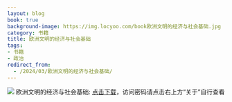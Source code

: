 ```yaml
---
layout: blog
book: true
background-image: https://img.locyoo.com/book欧洲文明的经济与社会基础.jpg
category: 书籍
title: 欧洲文明的经济与社会基础
tags:
- 书籍
- 政治
redirect_from:
  - /2024/03/欧洲文明的经济与社会基础/
---
```

![](https://img.locyoo.com/book欧洲文明的经济与社会基础.jpg)
欧洲文明的经济与社会基础: <a name = "ref1" href="https://url18.ctfile.com/f/50983618-1226041531-2f8d50?p=3619">点击下载</a>，访问密码请点击右上方“关于”自行查看